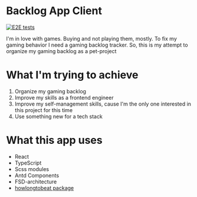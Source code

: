 # Backlog App Client

[![E2E tests](https://github.com/NeiruBugz/backlog-app/actions/workflows/playwright.yml/badge.svg)](https://github.com/NeiruBugz/backlog-app/actions/workflows/playwright.yml)

I'm in love with games. Buying and not playing them, mostly.
To fix my gaming behavior I need a gaming backlog tracker.
So, this is my attempt to organize my gaming backlog as a pet-project

# What I'm trying to achieve

1. Organize my gaming backlog
2. Improve my skills as a frontend engineer
3. Improve my self-management skills, cause I'm the only one interested in this project for this time
4. Use something new for a tech stack

# What this app uses

* React
* TypeScript
* Scss modules
* Antd Components
* FSD-architecture
* [howlongtobeat package](https://github.com/ckatzorke/howlongtobeat)
